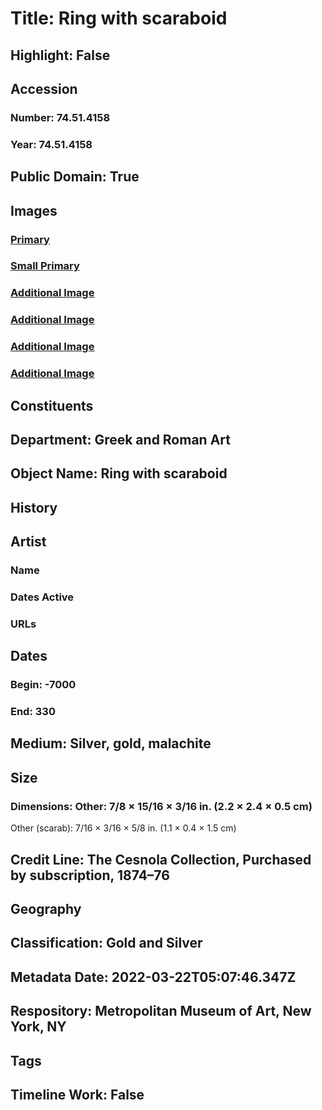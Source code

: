 # Title: Ring with scaraboid
## Highlight: False
## Accession
### Number: 74.51.4158
### Year: 74.51.4158
## Public Domain: True
## Images
### [Primary](https://images.metmuseum.org/CRDImages/gr/original/sf74514158.jpg)
### [Small Primary](https://images.metmuseum.org/CRDImages/gr/web-large/sf74514158.jpg)
### [Additional Image](https://images.metmuseum.org/CRDImages/gr/original/LC-74_51_4158-4.jpg)
### [Additional Image](https://images.metmuseum.org/CRDImages/gr/original/LC-74_51_4158-3.jpg)
### [Additional Image](https://images.metmuseum.org/CRDImages/gr/original/LC-74_51_4158-2.jpg)
### [Additional Image](https://images.metmuseum.org/CRDImages/gr/original/LC-74_51_4158-1.jpg)
## Constituents
## Department: Greek and Roman Art
## Object Name: Ring with scaraboid
## History
## Artist
### Name
### Dates Active
### URLs
## Dates
### Begin: -7000
### End: 330
## Medium: Silver, gold, malachite
## Size
### Dimensions: Other: 7/8 × 15/16 × 3/16 in. (2.2 × 2.4 × 0.5 cm)
Other (scarab): 7/16 × 3/16 × 5/8 in. (1.1 × 0.4 × 1.5 cm)
## Credit Line: The Cesnola Collection, Purchased by subscription, 1874–76
## Geography
## Classification: Gold and Silver
## Metadata Date: 2022-03-22T05:07:46.347Z
## Respository: Metropolitan Museum of Art, New York, NY
## Tags
## Timeline Work: False